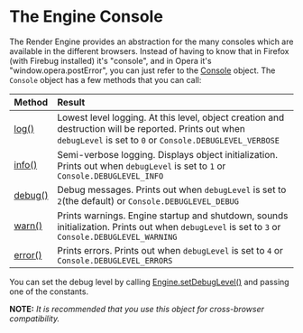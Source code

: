 # The Engine Console #

The Render Engine provides an abstraction for the many consoles which are available in the different browsers.  Instead of having to know that in Firefox (with Firebug installed) it's "console", and in Opera it's "window.opera.postError", you can just refer to the [Console](http://renderengine.googlecode.com/svn/api/Console.html) object.  The `Console` object has a few methods that you can call:

| **Method** | **Result** |
|:-----------|:-----------|
| [log()](http://renderengine.googlecode.com/svn/api/Console.html#log) | Lowest level logging.  At this level, object creation and destruction will be reported.  Prints out when `debugLevel` is set to `0` or `Console.DEBUGLEVEL_VERBOSE` |
| [info()](http://renderengine.googlecode.com/svn/api/Console.html#info) | Semi-verbose logging.  Displays object initialization.  Prints out when `debugLevel` is set to `1` or `Console.DEBUGLEVEL_INFO` |
| [debug()](http://renderengine.googlecode.com/svn/api/Console.html#debug) | Debug messages.  Prints out when `debugLevel` is set to `2`(the default) or `Console.DEBUGLEVEL_DEBUG` |
| [warn()](http://renderengine.googlecode.com/svn/api/Console.html#warn) | Prints warnings.  Engine startup and shutdown, sounds initialization.  Prints out when `debugLevel` is set to `3` or `Console.DEBUGLEVEL_WARNING` |
| [error()](http://renderengine.googlecode.com/svn/api/Console.html#error) | Prints errors.  Prints out when `debugLevel` is set to `4` or `Console.DEBUGLEVEL_ERRORS` |

You can set the debug level by calling [Engine.setDebugLevel()](http://renderengine.googlecode.com/svn/api/Engine.html#setDebugLevel) and passing one of the constants.

**NOTE:** _It is recommended that you use this object for cross-browser compatibility._